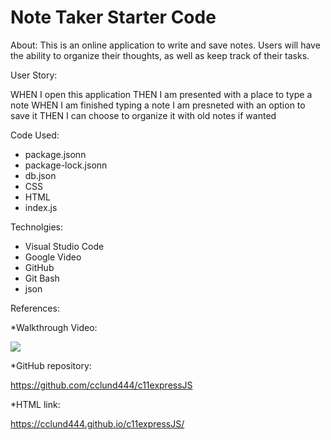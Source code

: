 # Note Taker Starter Code

About:
This is an online application to write and save notes. Users will have the ability to organize their thoughts, as well as keep track of their tasks. 

User Story:

WHEN I open this application
THEN I am presented with a place to type a note
WHEN I am finished typing a note I am presneted with an option to save it
THEN I can choose to organize it with old notes if wanted

Code Used:

* package.jsonn
* package-lock.jsonn
* db.json
* CSS
* HTML
* index.js

Technolgies: 

- Visual Studio Code
- Google Video
- GitHub
- Git Bash
- json

References:

*Walkthrough Video:

<img src="https://watch.screencastify.com/v/hmxWw6q8zPJNHDFCclHf"/>

*GitHub repository: 

https://github.com/cclund444/c11expressJS

*HTML link: 

https://cclund444.github.io/c11expressJS/